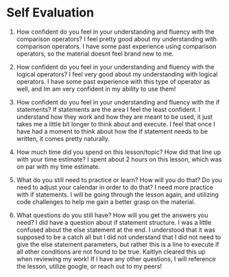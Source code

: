 # Self Evaluation

1. How confident do you feel in your understanding and fluency with the comparison operators?
    I feel pretty good about my understanding with comparison operators. I have some past experience using comparison operators, so the material doesnt feel brand new to me.

1. How confident do you feel in your understanding and fluency with the logical operators?
    I feel very good about my understanding with logical operators. I have some past experience with this type of operator as well, and Im am very confident in my ability to use them! 

1. How confident do you feel in your understanding and fluency with the if statements?
    If statements are the area I feel the least confident. I understand how they work and how they are meant to be used, it just takes me a little bit longer to think about and execute. I feel that once I have had a moment to think about how the if statement needs to be written, it comes pretty naturally.

1. How much time did you spend on this lesson/topic? How did that line up with your time estimate?
    I spent about 2 hours on this lesson, which was on par with my time estimate.

1. What do you still need to practice or learn? How will you do that? Do you need to adjust your calendar in order to do that?
    I need more practice with if statements. I will be going through the lesson again, and utilizing code challenges to help me gain a better grasp on the material.

1. What questions do you still have? How will you get the answers you need?
    I did have a question about if statement structure. I was a little confused about the else statement at the end. I understood that it was supposed to be a catch all but I did not understand that I did not need to give the else statement parameters, but rather this is a line to execute if all other conditions are not found to be true. Kaitlyn cleared this up when reviewing my work! If I have any other questions, I will reference the lesson, utilize google, or reach out to my peers!